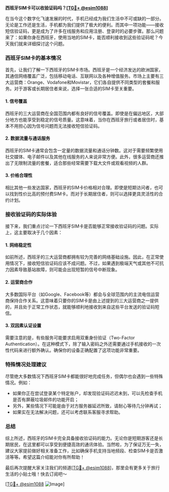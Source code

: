 **西班牙SIM卡可以收验证码吗？[[TG💪+ @esim1088](https://t.me/s/esim1088)]**

在当今这个数字化飞速发展的时代，手机已经成为我们生活中不可或缺的一部分。无论是工作还是生活，手机都为我们提供了极大的便利。而其中一项功能——接收短信验证码，更是成为了许多在线服务和应用注册、登录时的必要步骤。那么问题来了：如果你身在西班牙，使用当地的SIM卡，能否顺利接收到这些验证码呢？今天我们就来详细探讨这个问题。

### 西班牙SIM卡的基本情况

首先，让我们了解一下西班牙的SIM卡市场。西班牙是一个经济发达的欧洲国家，其通信网络覆盖广泛，包括移动电话、互联网以及各种增值服务。市场上主要有三大运营商：Orange、Vodafone和Movistar，它们各自提供不同类型的套餐和服务。对于游客或长期居住者来说，选择一张合适的SIM卡至关重要。

#### 1. **信号覆盖**
西班牙的三大运营商在全国范围内都有良好的信号覆盖。即使是在偏远地区，大部分地方也能享受到稳定的信号质量。这意味着，当你在西班牙旅行或者居住时，基本不用担心因为信号问题而无法接收短信验证码。

#### 2. **数据流量与通话服务**
西班牙的SIM卡通常会包含一定量的数据流量和通话分钟数。这对于需要频繁使用社交媒体、电子邮件以及其他在线服务的人来说非常方便。此外，很多运营商还推出了无限制流量的套餐，适合那些经常需要下载大文件或观看视频的人群。

#### 3. **价格合理性**
相比其他一些发达国家，西班牙的SIM卡价格相对合理。即使是短期访问者，也可以找到性价比高的预付费SIM卡。而对于长期居住者，则可以选择更具灵活性的合约计划。

### 接收验证码的实际体验

接下来，我们重点讨论一下西班牙SIM卡是否能够正常接收验证码的问题。实际上，这主要取决于几个因素：

#### 1. **网络稳定性**
如前所述，西班牙的三大运营商都拥有较为完善的网络基础设施。因此，在正常使用情况下，接收短信验证码应该不成问题。不过，如果遇到极端天气或其他不可抗力因素导致基站故障，则可能会出现短暂的信号中断现象。

#### 2. **运营商合作**
大多数国际平台（如Google、Facebook等）都会与全球范围内的主流电信运营商保持合作关系。这意味着只要你的SIM卡是由上述提到的三大运营商之一提供的，并且处于正常工作状态，就能够顺利地接收到来自这些平台发送的验证码短信。

#### 3. **双因素认证设置**
需要注意的是，有些服务可能要求启用双重身份验证（Two-Factor Authentication）。在这种模式下，除了输入密码之外还需要通过手机接收的一次性代码来进行额外确认。确保你的设备正确配置了这项功能非常重要。

### 特殊情况处理建议

尽管绝大多数情况下西班牙SIM卡都能很好地完成任务，但偶尔也会遇到一些特殊情况。例如：
- 如果你正在尝试登录某个特定账户，却发现验证码迟迟未到，可以先检查手机是否有屏蔽垃圾邮件的功能开启；
- 另外，某些情况下可能是由于对方服务器延迟所致，请耐心等待几分钟再试；
- 如果实在无法解决问题，还可以考虑联系客服寻求帮助。

### 总结

综上所述，西班牙的SIM卡完全具备接收验证码的能力。无论你是短期游客还是长期居民，在这里都可以享受到便捷高效的通讯体验。当然啦，为了保证万无一失，建议大家提前做好相关准备工作，比如确保手机支持当地频段、检查SIM卡是否激活等等。希望这篇介绍能对你有所帮助！

最后再次提醒大家关注我们的频道[[TG💪+ @esim1088](https://t.me/s/esim1088)]，那里会有更多关于旅行生活的小贴士哦！快去订阅吧～

[[TG💪+ @esim1088](https://t.me/s/esim1088) ![Image](https://i.postimg.cc/4NQfJmqS/Snipaste-2025-05-13-00-14-12.png)]